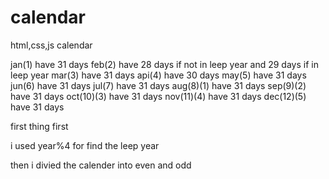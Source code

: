 # calendar
 html,css,js calendar

jan(1) have 31 days
feb(2) have 28 days if not in leep year and 29 days if in leep year
mar(3) have 31 days
api(4) have 30 days
may(5) have 31 days
jun(6) have 31 days
jul(7) have 31 days
aug(8)(1) have 31 days
sep(9)(2) have 31 days
oct(10)(3) have 31 days
nov(11)(4) have 31 days
dec(12)(5) have 31 days

first thing first 

i used year%4 for find the leep year

then i divied the calender into even and odd